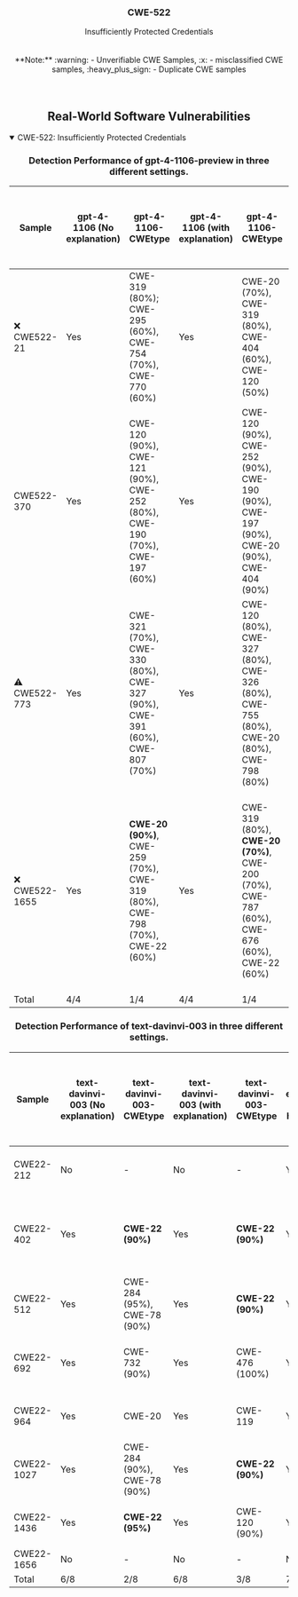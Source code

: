 <p align="center">
  </a>
  <h3 align="center">CWE-522</a></h3>
  <p align="center">
    Insufficiently Protected Credentials<br><br><br> **Note:** :warning: - Unverifiable CWE Samples, :x: - misclassified CWE samples, :heavy_plus_sign: - Duplicate CWE samples <br><br><br>
  </p>
</p>
<div align="center">

## Real-World Software Vulnerabilities

</div>

<details open="open">
<summary>CWE-522: Insufficiently Protected Credentials</summary>

<h3>
    <b>
        <div align="center">
            Detection Performance of gpt-4-1106-preview in three different settings.
        </div>
    </b>
</h3>
  
<div align="center">

|  Sample   |  gpt-4-1106 (No explanation) | gpt-4-1106-CWEtype  | gpt-4-1106 (with explanation)  | gpt-4-1106-CWEtype  | gpt-4-1106 (with explanation and highlighted code segment) | gpt-4-1106-CWEtype |
|-----------|------------------------|---------------------|-----------------------------|---------------------------|-----------------------------------|-------------------|
|  :x: CWE522-21       |  Yes  | CWE-319 (80%); CWE-295 (60%), CWE-754 (70%), CWE-770 (60%)  | Yes  |  CWE-20 (70%), CWE-319 (80%), CWE-404 (60%), CWE-120 (50%)  | Yes  |  CWE-20 (80%), CWE-319 (75%), CWE-404 (70%); **code: Yes (2/2)**  |
|  CWE522-370                                     |  Yes  | CWE-120 (90%), CWE-121 (90%), CWE-252 (80%), CWE-190 (70%), CWE-197 (60%)  | Yes  | CWE-120 (90%), CWE-252 (90%), CWE-190 (90%), CWE-197 (90%), CWE-20 (90%), CWE-404 (90%) | Yes  | CWE-120 (90%); code: No  |
|  :warning: CWE522-773 |  Yes  | CWE-321 (70%), CWE-330 (80%), CWE-327 (90%), CWE-391 (60%), CWE-807 (70%)  |  Yes  | CWE-120 (80%), CWE-327 (80%), CWE-326 (80%), CWE-755 (80%), CWE-20 (80%), CWE-798 (80%)  | Yes  | CWE-120 (90%); code: No  |  
|  :x: CWE522-1655     |  Yes  | **CWE-20 (90%)**, CWE-259 (70%), CWE-319 (80%), CWE-798 (70%), CWE-22 (60%)  |  Yes  |  CWE-319 (80%), **CWE-20 (70%)**, CWE-200 (70%), CWE-787 (60%), CWE-676 (60%), CWE-22 (60%) | Yes  | **CWE-20 (90%)**, CWE-319 (80%), CWE-798 (70%), CWE-676 (60%), CWE-22 (50%), CWE-116 (50%); **code: Yes (1/1)**  |  
|  Total                                          |  4/4  |  1/4  |  4/4  |  1/4  |  4/4  |  1/4  |

</div>

<h3>
    <b>
        <div align="center">
            Detection Performance of text-davinvi-003 in three different settings.
        </div>
    </b>
</h3>

<div align="center">

|  Sample   |  text-davinvi-003 (No explanation) | text-davinvi-003-CWEtype  | text-davinvi-003 (with explanation)  | text-davinvi-003-CWEtype  | text-davinvi-003 (with explanation and highlighted code segment) | text-davinvi-003-CWEtype |
|-----------|------------------------|---------------------|-----------------------------|---------------------------|-----------------------------------|-------------------|
|  CWE22-212  |  No  |  -  | No  |  -  |  Yes  |  CWE-119 (90%);  code: No  |
|  CWE22-402  |  Yes  |  **CWE-22 (90%)**  |  Yes  |  **CWE-22 (90%)**  |  Yes  |  CWE-119; code: No (adds strncpy instead of strcpy|
| CWE22-512 |  Yes  |  CWE-284 (95%),  CWE-78 (90%)  | Yes  |  **CWE-22 (90%)**  | Yes  | **CWE-22 (90%);  code: Yes (1/4)**  |
| CWE22-692 |  Yes  | CWE-732 (90%)  |  Yes  | CWE-476 (100%)  |  Yes  |  CWE-476 (95%); **code: yes (1/2)**  |
| CWE22-964 |  Yes  | CWE-20  |  Yes |  CWE-119  | Yes  | CWE-120 (95%); code: No|
| CWE22-1027|  Yes  | CWE-284 (90%), CWE-78 (90%)  | Yes  | **CWE-22 (90%)**  | Yes | **CWE-22 (90%); code: Yes (1/4)**  | 
| CWE22-1436| Yes  | **CWE-22 (95%)**  |  Yes  |  CWE-120 (90%)  | Yes  |  **CWE-22 (95%); code: yes (1/1)**|  
| CWE22-1656|  No  |  -  |  No  |  -  |  No  |  -  |  
| Total     |  6/8  |  2/8  |  6/8  |  3/8  |  7/8  |  3/8  |
</div>
</details>
